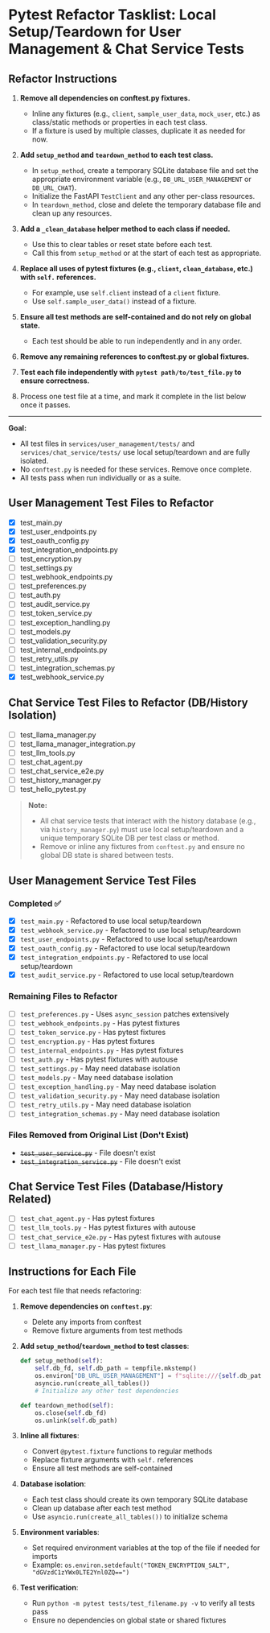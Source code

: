 # Pytest Refactor Tasklist: Local Setup/Teardown for User Management & Chat Service Tests

## Refactor Instructions

1. **Remove all dependencies on conftest.py fixtures.**
   - Inline any fixtures (e.g., `client`, `sample_user_data`, `mock_user`, etc.) as class/static methods or properties in each test class.
   - If a fixture is used by multiple classes, duplicate it as needed for now.

2. **Add `setup_method` and `teardown_method` to each test class.**
   - In `setup_method`, create a temporary SQLite database file and set the appropriate environment variable (e.g., `DB_URL_USER_MANAGEMENT` or `DB_URL_CHAT`).
   - Initialize the FastAPI `TestClient` and any other per-class resources.
   - In `teardown_method`, close and delete the temporary database file and clean up any resources.

3. **Add a `_clean_database` helper method to each class if needed.**
   - Use this to clear tables or reset state before each test.
   - Call this from `setup_method` or at the start of each test as appropriate.

4. **Replace all uses of pytest fixtures (e.g., `client`, `clean_database`, etc.) with `self.` references.**
   - For example, use `self.client` instead of a `client` fixture.
   - Use `self.sample_user_data()` instead of a fixture.

5. **Ensure all test methods are self-contained and do not rely on global state.**
   - Each test should be able to run independently and in any order.

6. **Remove any remaining references to conftest.py or global fixtures.**

7. **Test each file independently with `pytest path/to/test_file.py` to ensure correctness.**

8. Process one test file at a time, and mark it complete in the list below once it passes.

---

**Goal:**
- All test files in `services/user_management/tests/` and `services/chat_service/tests/` use local setup/teardown and are fully isolated.
- No `conftest.py` is needed for these services. Remove once complete.
- All tests pass when run individually or as a suite. 


## User Management Test Files to Refactor

- [x] test_main.py
- [x] test_user_endpoints.py
- [x] test_oauth_config.py
- [x] test_integration_endpoints.py
- [ ] test_encryption.py
- [ ] test_settings.py
- [ ] test_webhook_endpoints.py
- [ ] test_preferences.py
- [ ] test_auth.py
- [ ] test_audit_service.py
- [ ] test_token_service.py
- [ ] test_exception_handling.py
- [ ] test_models.py
- [ ] test_validation_security.py
- [ ] test_internal_endpoints.py
- [ ] test_retry_utils.py
- [ ] test_integration_schemas.py
- [x] test_webhook_service.py

## Chat Service Test Files to Refactor (DB/History Isolation)

- [ ] test_llama_manager.py
- [ ] test_llama_manager_integration.py
- [ ] test_llm_tools.py
- [ ] test_chat_agent.py
- [ ] test_chat_service_e2e.py
- [ ] test_history_manager.py
- [ ] test_hello_pytest.py

> **Note:**
> - All chat service tests that interact with the history database (e.g., via `history_manager.py`) must use local setup/teardown and a unique temporary SQLite DB per test class or method.
> - Remove or inline any fixtures from `conftest.py` and ensure no global DB state is shared between tests.

## User Management Service Test Files

### Completed ✅
- [x] `test_main.py` - Refactored to use local setup/teardown
- [x] `test_webhook_service.py` - Refactored to use local setup/teardown  
- [x] `test_user_endpoints.py` - Refactored to use local setup/teardown
- [x] `test_oauth_config.py` - Refactored to use local setup/teardown
- [x] `test_integration_endpoints.py` - Refactored to use local setup/teardown
- [x] `test_audit_service.py` - Refactored to use local setup/teardown

### Remaining Files to Refactor
- [ ] `test_preferences.py` - Uses `async_session` patches extensively
- [ ] `test_webhook_endpoints.py` - Has pytest fixtures
- [ ] `test_token_service.py` - Has pytest fixtures
- [ ] `test_encryption.py` - Has pytest fixtures
- [ ] `test_internal_endpoints.py` - Has pytest fixtures
- [ ] `test_auth.py` - Has pytest fixtures with autouse
- [ ] `test_settings.py` - May need database isolation
- [ ] `test_models.py` - May need database isolation
- [ ] `test_exception_handling.py` - May need database isolation
- [ ] `test_validation_security.py` - May need database isolation
- [ ] `test_retry_utils.py` - May need database isolation
- [ ] `test_integration_schemas.py` - May need database isolation

### Files Removed from Original List (Don't Exist)
- ~~`test_user_service.py`~~ - File doesn't exist
- ~~`test_integration_service.py`~~ - File doesn't exist

## Chat Service Test Files (Database/History Related)
- [ ] `test_chat_agent.py` - Has pytest fixtures
- [ ] `test_llm_tools.py` - Has pytest fixtures with autouse
- [ ] `test_chat_service_e2e.py` - Has pytest fixtures with autouse
- [ ] `test_llama_manager.py` - Has pytest fixtures

## Instructions for Each File

For each test file that needs refactoring:

1. **Remove dependencies on `conftest.py`**:
   - Delete any imports from conftest
   - Remove fixture arguments from test methods

2. **Add `setup_method`/`teardown_method` to test classes**:
   ```python
   def setup_method(self):
       self.db_fd, self.db_path = tempfile.mkstemp()
       os.environ["DB_URL_USER_MANAGEMENT"] = f"sqlite:///{self.db_path}"
       asyncio.run(create_all_tables())
       # Initialize any other test dependencies
   
   def teardown_method(self):
       os.close(self.db_fd)
       os.unlink(self.db_path)
   ```

3. **Inline all fixtures**:
   - Convert `@pytest.fixture` functions to regular methods
   - Replace fixture arguments with `self.` references
   - Ensure all test methods are self-contained

4. **Database isolation**:
   - Each test class should create its own temporary SQLite database
   - Clean up database after each test method
   - Use `asyncio.run(create_all_tables())` to initialize schema

5. **Environment variables**:
   - Set required environment variables at the top of the file if needed for imports
   - Example: `os.environ.setdefault("TOKEN_ENCRYPTION_SALT", "dGVzdC1zYWx0LTE2Ynl0ZQ==")`

6. **Test verification**:
   - Run `python -m pytest tests/test_filename.py -v` to verify all tests pass
   - Ensure no dependencies on global state or shared fixtures
